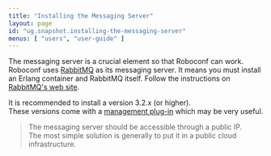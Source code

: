 ```yaml
---
title: "Installing the Messaging Server"
layout: page
id: "ug.snapshot.installing-the-messaging-server"
menus: [ "users", "user-guide" ]
---
```


The messaging server is a crucial element so that Roboconf can work.  
Roboconf uses [RabbitMQ](https://www.rabbitmq.com/) as its messaging server. It means you must install an Erlang container and
RabbitMQ itself. Follow the instructions on [RabbitMQ's web site](https://www.rabbitmq.com/download.html).

It is recommended to install a version 3.2.x (or higher).  
These versions come with a [management plug-in](https://www.rabbitmq.com/management.html) which may be very useful.

> The messaging server should be accessible through a public IP.  
> The most simple solution is generally to put it in a public cloud infrastructure.

